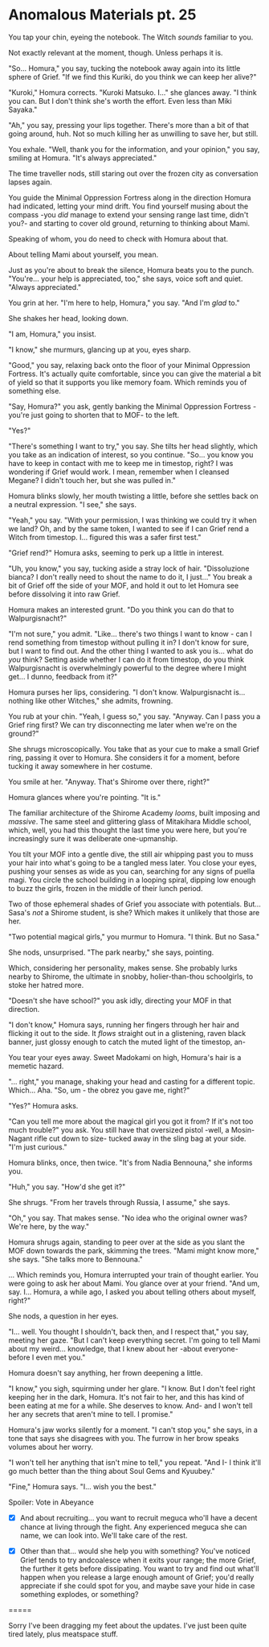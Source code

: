# Anomalous Materials pt. 25

You tap your chin, eyeing the notebook. The Witch *sounds* familiar to you.

Not exactly relevant at the moment, though. Unless perhaps it is.

"So... Homura," you say, tucking the notebook away again into its little sphere of Grief. "If we find this Kuriki, do you think we can keep her alive?"

"Kuroki," Homura corrects. "Kuroki Matsuko. I..." she glances away. "I think you can. But I don't think she's worth the effort. Even less than Miki Sayaka."

"Ah," you say, pressing your lips together. There's more than a bit of that going around, huh. Not so much killing her as unwilling to save her, but still.

You exhale. "Well, thank you for the information, and your opinion," you say, smiling at Homura. "It's always appreciated."

The time traveller nods, still staring out over the frozen city as conversation lapses again.

You guide the Minimal Oppression Fortress along in the direction Homura had indicated, letting your mind drift. You find yourself musing about the compass -you *did* manage to extend your sensing range last time, didn't you?- and starting to cover old ground, returning to thinking about Mami.

Speaking of whom, you do need to check with Homura about that.

About telling Mami about yourself, you mean.

Just as you're about to break the silence, Homura beats you to the punch. "You're... your help is appreciated, too," she says, voice soft and quiet. "Always appreciated."

You grin at her. "I'm here to help, Homura," you say. "And I'm *glad* to."

She shakes her head, looking down.

"I am, Homura," you insist.

"I know," she murmurs, glancing up at you, eyes sharp.

"Good," you say, relaxing back onto the floor of your Minimal Oppression Fortress. It's actually quite comfortable, since you can give the material a bit of yield so that it supports you like memory foam. Which reminds you of something else.

"Say, Homura?" you ask, gently banking the Minimal Oppression Fortress -you're just going to shorten that to MOF- to the left.

"Yes?"

"There's something I want to try," you say. She tilts her head slightly, which you take as an indication of interest, so you continue. "So... you know you have to keep in contact with me to keep me in timestop, right? I was wondering if Grief would work. I mean, remember when I cleansed Megane? I didn't touch her, but she was pulled in."

Homura blinks slowly, her mouth twisting a little, before she settles back on a neutral expression. "I see," she says.

"Yeah," you say. "With your permission, I was thinking we could try it when we land? Oh, and by the same token, I wanted to see if I can Grief rend a Witch from timestop. I... figured this was a safer first test."

"Grief rend?" Homura asks, seeming to perk up a little in interest.

"Uh, you know," you say, tucking aside a stray lock of hair. "Dissoluzione bianca? I don't really need to shout the name to do it, I just..." You break a bit of Grief off the side of your MOF, and hold it out to let Homura see before dissolving it into raw Grief.

Homura makes an interested grunt. "Do you think you can do that to Walpurgisnacht?"

"I'm not sure," you admit. "Like... there's two things I want to know - can I rend something from timestop without pulling it in? I don't know for sure, but I want to find out. And the other thing I wanted to ask you is... what do *you* think? Setting aside whether I can do it from timestop, do you think Walpurgisnacht is overwhelmingly powerful to the degree where I might get... I dunno, feedback from it?"

Homura purses her lips, considering. "I don't know. Walpurgisnacht is... nothing like other Witches," she admits, frowning.

You rub at your chin. "Yeah, I guess so," you say. "Anyway. Can I pass you a Grief ring first? We can try disconnecting me later when we're on the ground?"

She shrugs microscopically. You take that as your cue to make a small Grief ring, passing it over to Homura. She considers it for a moment, before tucking it away somewhere in her costume.

You smile at her. "Anyway. That's Shirome over there, right?"

Homura glances where you're pointing. "It is."

The familiar architecture of the Shirome Academy *looms*, built imposing and *massive*. The same steel and glittering glass of Mitakihara Middle school, which, well, you had this thought the last time you were here, but you're increasingly sure it was deliberate one-upmanship.

You tilt your MOF into a gentle dive, the still air whipping past you to muss your hair into what's going to be a tangled mess later. You close your eyes, pushing your senses as wide as you can, searching for any signs of puella magi. You circle the school building in a looping spiral, dipping low enough to buzz the girls, frozen in the middle of their lunch period.

Two of those ephemeral shades of Grief you associate with potentials. But... Sasa's *not* a Shirome student, is she? Which makes it unlikely that those are her.

"Two potential magical girls," you murmur to Homura. "I think. But no Sasa."

She nods, unsurprised. "The park nearby," she says, pointing.

Which, considering her personality, makes sense. She probably lurks nearby to Shirome, the ultimate in snobby, holier-than-thou schoolgirls, to stoke her hatred more.

"Doesn't she have school?" you ask idly, directing your MOF in that direction.

"I don't know," Homura says, running her fingers through her hair and flicking it out to the side. It *flows* straight out in a glistening, raven black banner, just glossy enough to catch the muted light of the timestop, an-

You tear your eyes away. Sweet Madokami on high, Homura's hair is a memetic hazard.

"... right," you manage, shaking your head and casting for a different topic. Which... Aha. "So, um - the obrez you gave me, right?"

"Yes?" Homura asks.

"Can you tell me more about the magical girl you got it from? If it's not too much trouble?" you ask. You still have that oversized pistol -well, a Mosin-Nagant rifle cut down to size- tucked away in the sling bag at your side. "I'm just curious."

Homura blinks, once, then twice. "It's from Nadia Bennouna," she informs you.

"Huh," you say. "How'd she get it?"

She shrugs. "From her travels through Russia, I assume," she says.

"Oh," you say. That makes sense. "No idea who the original owner was? We're here, by the way."

Homura shrugs again, standing to peer over at the side as you slant the MOF down towards the park, skimming the trees. "Mami might know more," she says. "She talks more to Bennouna."

... Which reminds you, Homura interrupted your train of thought earlier. You were going to ask her about Mami. You glance over at your friend. "And um, say. I... Homura, a while ago, I asked you about telling others about myself, right?"

She nods, a question in her eyes.

"I... well. You thought I shouldn't, back then, and I respect that," you say, meeting her gaze. "But I can't keep everything secret. I'm going to tell Mami about my weird... knowledge, that I knew about her -about everyone- before I even met you."

Homura doesn't say anything, her frown deepening a little.

"I know," you sigh, squirming under her glare. "I know. But I don't feel right keeping her in the dark, Homura. It's not fair to her, and this has kind of been eating at me for a while. She deserves to know. And- and I won't tell her any secrets that aren't mine to tell. I promise."

Homura's jaw works silently for a moment. "I can't stop you," she says, in a tone that says she disagrees with you. The furrow in her brow speaks volumes about her worry.

"I won't tell her anything that isn't mine to tell," you repeat. "And I- I think it'll go much better than the thing about Soul Gems and Kyuubey."

"Fine," Homura says. "I... wish you the best."

Spoiler: Vote in Abeyance

- [x] And about recruiting... you want to recruit meguca who'll have a decent chance at living through the fight. Any experienced meguca she can name, we can look into. We'll take care of the rest.

- [x] Other than that... would she help you with something? You've noticed Grief tends to try andcoalesce when it exits your range; the more Grief, the further it gets before dissipating. You want to try and find out what'll happen when you release a large enough amount of Grief; you'd really appreciate if she could spot for you, and maybe save your hide in case something explodes, or something?

\=====​

Sorry I've been dragging my feet about the updates. I've just been quite tired lately, plus meatspace stuff.
